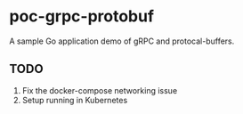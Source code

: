 # poc-grpc-protobuf

A sample Go application demo of gRPC and protocal-buffers.

## TODO ##

1. Fix the docker-compose networking issue
2. Setup running in Kubernetes